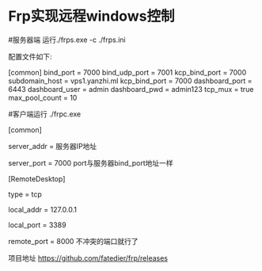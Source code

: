 # Frp实现远程windows控制

#服务器端 运行./frps.exe -c ./frps.ini

配置文件如下:

[common]
bind_port = 7000
bind_udp_port = 7001
kcp_bind_port = 7000
subdomain_host = vps1.yanzhi.ml
kcp_bind_port = 7000
dashboard_port = 6443
dashboard_user = admin
dashboard_pwd = admin123
tcp_mux = true
max_pool_count = 10


#客户端运行 ./frpc.exe

[common]

server_addr = 服务器IP地址

server_port = 7000 port与服务器bind_port地址一样

[RemoteDesktop]

type = tcp

local_addr = 127.0.0.1

local_port = 3389

remote_port = 8000 不冲突的端口就行了


项目地址 https://github.com/fatedier/frp/releases
